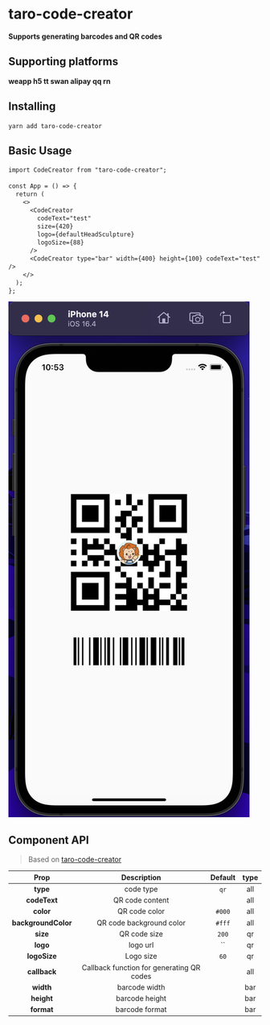 # taro-code-creator

**Supports generating barcodes and QR codes**

## Supporting platforms

**weapp h5 tt swan alipay qq rn**

## Installing

```
yarn add taro-code-creator
```

## Basic Usage

```tsx
import CodeCreator from "taro-code-creator";

const App = () => {
  return (
    <>
      <CodeCreator
        codeText="test"
        size={420}
        logo={defaultHeadSculpture}
        logoSize={88}
      />
      <CodeCreator type="bar" width={400} height={100} codeText="test" />
    </>
  );
};
```
![img](./example.png)

## Component API

> Based on [taro-code-creator](https://github.com/wukongyang/taro-code-creator)

|        Prop         |                Description                | Default | type |
| :-----------------: | :---------------------------------------: | :-----: | :--: |
|      **type**       |                 code type                 |  `qr`   | all  |
|    **codeText**     |              QR code content              |         | all  |
|      **color**      |               QR code color               | `#000`  | all  |
| **backgroundColor** |         QR code background color          | `#fff`  | all  |
|      **size**       |               QR code size                |  `200`  |  qr  |
|      **logo**       |                 logo url                  |   ``    |  qr  |
|    **logoSize**     |                 Logo size                 |  `60`   |  qr  |
|    **callback**     | Callback function for generating QR codes |         | all  |
|      **width**      |               barcode width               |         | bar  |
|     **height**      |              barcode height               |         | bar  |
|     **format**      |              barcode format               |         | bar  |
